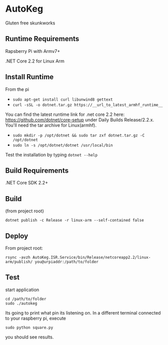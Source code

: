 AutoKeg
=======
Gluten free skunkworks

Runtime Requirements
--------------------
Rapsberry Pi with Armv7+

.NET Core 2.2 for Linux Arm

## Install Runtime
From the pi

* `sudo apt-get install curl libunwind8 gettext`
* `curl -sSL -o dotnet.tar.gz https://__url_to_latest_armhf_runtime__`

You can find the latest runtime link for .net core 2.2 here: https://github.com/dotnet/core-setup under Daily Builds Release/2.2.x. You'll need the tar archive for Linux(armhf).

* `sudo mkdir -p /opt/dotnet && sudo tar zxf dotnet.tar.gz -C /opt/dotnet`
* `sudo ln -s /opt/dotnet/dotnet /usr/local/bin`

Test the installation by typing `dotnet --help`

Build Requirements
------------------
.NET Core SDK 2.2+

Build
-----
(from project root)

```
dotnet publish -c Release -r linux-arm --self-contained false
```

Deploy
-----
From project root:

`rsync -avzh AutoKeg.ISR.Service/bin/Release/netcoreapp2.2/linux-arm/publish/ you@urpiaddr:/path/to/folder`

Test
----
start application 

```
cd /path/to/folder
sudo ./autokeg
```
Its going to print what pin its listening on. In a different terminal connected to your raspberry pi, execute
```
sudo python square.py
```
you should see results.
